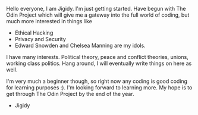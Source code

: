 

Hello everyone, I am Jigidy. I'm just getting started. Have begun with The Odin Project which will give me a gateway into the full world of coding, but much more interested in things like
- Ethical Hacking 
- Privacy and Security
- Edward Snowden and Chelsea Manning are my idols.

I have many interests. Political theory, peace and conflict theories, unions, working class politics. Hang around, I will eventually write things on here as well. 

I'm very much a beginner though, so right now any coding is good coding for learning purposes :). I'm looking forward to learning more. My hope is to get through The Odin Project by the end of the year.


- Jigidy
